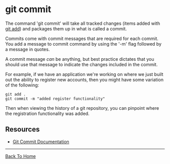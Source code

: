 # git commit

The command 'git commit' will take all tracked changes (items added with [git add](./Add.md)) and packages them up in what is called a commit.

Commits come with commit messages that are required for each commit. You add a message to commit command by using the '-m' flag followed by a message in quotes.

A commit message _can_ be anything, but best practice dictates that you should use that message to indicate the changes included in the commit.

For example, if we have an application we're working on where we just built out the ability to register new accounts, then you might have some variation of the following:

```
git add .
git commit -m "added register functionality"
```

Then when viewing the history of a git repository, you can pinpoint where the registration functionality was added.

## Resources

- [Git Commit Documentation](https://git-scm.com/doc/git-commit)

---

[Back To Home](../README.md)